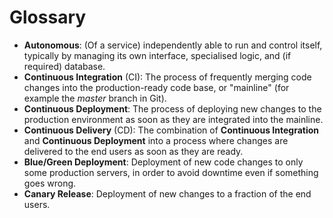 # Glossary

- __Autonomous__: (Of a service) independently able to run and control itself, typically by managing its own interface, specialised logic, and (if required) database.
- __Continuous Integration__ (CI): The process of frequently merging code changes into the production-ready code base, or "mainline" (for example the _master_ branch in Git).
- __Continuous Deployment__: The process of deploying new changes to the production environment as soon as they are integrated into the mainline.
- __Continuous Delivery__ (CD): The combination of __Continuous Integration__ and __Continuous Deployment__ into a process where changes are delivered to the end users as soon as they are ready.
- __Blue/Green Deployment__: Deployment of new code changes to only some production servers, in order to avoid downtime even if something goes wrong.
- __Canary Release__: Deployment of new changes to a fraction of the end users.
